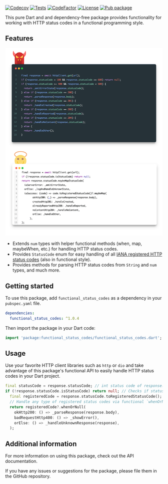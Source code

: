 [![Codecov](https://codecov.io/gh/tsinis/functional_status_codes/branch/main/graph/badge.svg?token=VkxPPVjoJ3)](https://codecov.io/gh/tsinis/functional_status_codes)
[![Tests](https://github.com/tsinis/functional_status_codes/actions/workflows/test.yaml/badge.svg)](https://github.com/tsinis/functional_status_codes/actions/workflows/test.yaml)
[![CodeFactor](https://www.codefactor.io/repository/github/tsinis/functional_status_codes/badge)](https://www.codefactor.io/repository/github/tsinis/functional_status_codes)
[![License](https://img.shields.io/badge/License-BSD_3--Clause-blue.svg)](https://opensource.org/licenses/BSD-3-Clause)
[![Pub package](https://img.shields.io/pub/v/functional_status_codes.svg)](https://pub.dev/packages/functional_status_codes)

This pure Dart and and dependency-free package provides functionality for working with HTTP status codes in a functional programming style.

## Features

<p>
  <img src="https://github.com/tsinis/functional_status_codes/raw/main/doc/comparison.png" alt="Comparison"/>
</p>

* Extends `num` types with helper functional methods (when, map, maybeWhen, etc.) for handling HTTP status codes.
* Provides `StatusCode` enum for easy handling of all [IANA registered HTTP status codes](https://www.iana.org/assignments/http-status-codes/http-status-codes.xml) (also in functional style).
* Provides methods for parsing HTTP status codes from `String` and `num` types, and much more.

## Getting started

To use this package, add `functional_status_codes` as a dependency in your `pubspec.yaml` file.

```yaml
dependencies:
  functional_status_codes: ^1.0.4
```

Then import the package in your Dart code:

```dart
import 'package:functional_status_codes/functional_status_codes.dart';
```

## Usage

Use your favorite HTTP client libraries such as `http` or `dio` and take advantage of this package's functional API to easily handle HTTP status codes in your Dart project.

```dart
final statusCode = response.statusCode; // int status code of response.
if (!response.statusCode.isStatusCode) return null; // Checks if statusCode >=100 & <600.
  final registeredCode = response.statusCode.toRegisteredStatusCode();
  // Handle any type of registered status codes via functional `whenOrNull` method:
  return registeredCode?.whenOrNull(
    okHttp200: () => _parseResponse(response.body),
    badRequestHttp400: () => _showError(),
    orElse: () => _handleUnknownResponse(response),
  );
```

## Additional information

For more information on using this package, check out the API documentation.

If you have any issues or suggestions for the package, please file them in the GitHub repository.
